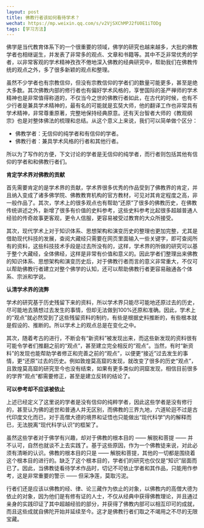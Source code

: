 ```yaml
---
layout: post
title: 佛教行者该如何看待学术？
wechat: https://mp.weixin.qq.com/s/v2VjSXChMPJ2fU0E1iTODg
tags: [学习方法]
---
```


佛学是当代教育体系下的一个很重要的领域，佛学的研究也越来越多，大批的佛教学者也相继诞生，并发表了非常多的观点、文章和书籍等。其中不乏非常优秀的学者，以非常客观的学术精神孜孜不倦地深入佛教的经典研究中，帮助我们在佛教传统的观点之外，多了很多新颖的观点和整理。



虽然不少学者也有宗教信仰，但没有宗教信仰的学者们的数量可能更多，甚至是绝大多数。其次佛教内部的修行者也有偏好学术风格的，享誉国际的圣严禅师的学术精神也是非常值得称道的，不仅当今之世的佛教行者如此，在古代的时候，也有不少行者是兼具学术精神的，最有名的可能就是玄奘大师，他的翻译工作也非常具有学术精神，非常尊重原著，完整地保持经典原意。还有天台智者大师的《教观纲宗》也是对整体佛法的梳理和总结。从这个意义上来说，我们可以简单做个区分：



* 佛教学者：无信仰的纯学者和有信仰的学者。
* 佛教行者：兼具学术风格的行者和其他行者。



所以为了写作的方便，下文讨论的学者是无信仰的纯学者，而行者则包括其他有信仰的学者和和佛教行者们。



**肯定学术界对佛教的贡献**



首先需要肯定的是学术界的贡献，学术界很多优秀的作品受到了佛教界的肯定，并且纳入变成了诸多佛学院、佛教教育机构的官方教材，可见对其肯定程度之高，非一般作品了。其次，学术上的很多观点也有帮助“还原”了很多的佛教历史，在佛教传统讲述之外，新增了很多有价值的史料参考，这些史料参考比起很多超越普通人经验的传奇故事更客观，更令人信服，更容易被受过教育的大众所接受。



其次，现代学术上对于知识体系、思想架构和演变历史的整理也更加完整，尤其是借助现代科技的发展，查阅大藏经只需要在网页里面输入一些关键字，即可查阅所有的资料，这些科技技术手段是过去所没有的，这样，学术界的所做的研究可以基于整个大藏经，全体佛经，这样是非常有价值和意义的。因此学者们整理出来佛教的知识体系、思想架构和演变历史后，对于佛教行者而言的意义非常重大，不仅可以帮助佛教行者建立对整个佛学的认知，还可以帮助佛教行者更容易融通各个体系、宗派和学说。



**认清学术界的流弊**



学术的研究基于历史残留下来的资料，所以学术界只能尽可能地还原过去的历史，尽可能地去猜想过去发生的事情，但却无法做到100%还原和准确。因此，学术上的“观点”就必然受到了这些残留资料的制约，有些是根据史料推断的，有些根本就是假设的、推断的。所以学术上的观点总是在变化之中。


其次，随着考古的进行，不断会有“新资料”被发现出来，而这些新发现的资料很有可能令学者们推翻之前的“观点”，甚至建立完全相反的“观点”。当然，有时“新资料”的发现也能帮助学者修正和完善之前的“观点”，以便更“接近”过去发生的事情，更“还原”过去的历史。例如敦煌莫高窟的发现，就改变了很多的历史“观点”，且敦煌莫高窟的研究至今也没有结束，如果有更多类似的洞窟发现，相信目前很多的学界“观点”都需要修正，甚至是建立反转的结论了。



**可以参考却不应该被依止**



上述已经定义了这里说的学者是没有信仰的纯粹学者，因此这些学者是没有修行的，甚至认为佛的逝世和普通人并无区别，而佛教的三界九地，六道轮迴不过是古代印度文化而已，对于高僧大德的境界和证悟也只能做出“现代科学”内的解释而已，无法脱离“现代科学认识”的框架了。



虽然这些学者对于佛学有兴趣，却对于佛教的根本目的 —— 解脱和菩提 —— 并不认可，自然也就谈不上去实践了。基于这些原因，作为一个佛教徒来说，对此必须有清晰的认识。佛教的根本目的只是 —— 解脱和菩提，其他的一切都是围绕着这个根本目的进行的。缺乏了这个根本目的，学者们的研究也仅仅是“知识”层面而已了。因此，当佛教徒看待学术作品时，切记不可依止学者和其作品，只能用作参考，这是非常重要的警示 —— 但采净莲，莫取污泥。



行者们还是应该以佛教的经、律、论三藏作为依止的对象，以佛教内的高僧大德为依止的对象，因为他们是有修有证的人士，不仅从经典中获得佛教理论，并且通过亲身的实践印证了其中超越经验的部分，并获得了佛教内部可以相互印可的成就，而且这些成就自佛陀开始并延续至今。这才是佛教行者们取之不竭用之不尽的无限宝藏。

